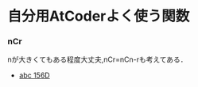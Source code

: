 # 自分用AtCoderよく使う関数

### nCr
nが大きくてもある程度大丈夫,nCr=nCn-rも考えてある．
- [abc 156D](https://atcoder.jp/contests/abc156/tasks/abc156_d)


